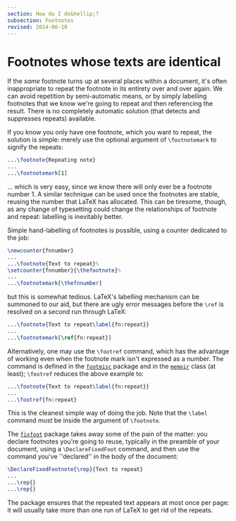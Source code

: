 ```yaml
---
section: How do I do&hellip;?
subsection: Footnotes
revised: 2014-06-10
---
```

# Footnotes whose texts are identical

If the _same_ footnote turns up at several places within a
document, it's often inappropriate to repeat the footnote in its
entirety over and over again.  We can avoid repetition by
semi-automatic means, or by simply labelling footnotes that we know
we're going to repeat and then referencing the result.  There is no
completely automatic solution (that detects and suppresses repeats)
available.

If you know you only have one footnote, which you want to repeat, the
solution is simple: merely use the optional argument of
`\footnotemark` to signify the repeats:
```latex
...\footnote{Repeating note}
...
...\footnotemark[1]
```
&hellip; which is very easy, since we know there will only ever be a
footnote number 1.  A similar technique can be used once the footnotes
are stable, reusing the number that LaTeX has allocated.  This can
be tiresome, though, as any change of typesetting could change the
relationships of footnote and repeat: labelling is inevitably better.

Simple hand-labelling of footnotes is possible, using a counter dedicated
to the job:
```latex
\newcounter{fnnumber}
...
...\footnote{Text to repeat}%
\setcounter{fnnumber}{\thefootnote}%
...
...\footnotemark[\thefnnumber]
```
but this is somewhat tedious.  LaTeX's labelling mechanism can be
summoned to our aid, but there are ugly error messages before the
`\ref` is resolved on a second run through LaTeX:
```latex
...\footnote{Text to repeat\label{fn:repeat}}
...
...\footnotemark[\ref{fn:repeat}]
```
Alternatively, one may use the `\footref` command, which has the
advantage of working even when the footnote mark isn't expressed as a
number.  The command is defined in the [`footmisc`](https://ctan.org/pkg/footmisc) package and
in the [`memoir`](https://ctan.org/pkg/memoir) class (at least); `\footref` reduces the above
example to:
```latex
...\footnote{Text to repeat\label{fn:repeat}}
...
...\footref{fn:repeat}
```
This is the cleanest simple way of doing the job.  Note that the
`\label` command _must_ be inside the argument of
`\footnote`.

The [`fixfoot`](https://ctan.org/pkg/fixfoot) package takes away some of the pain of the
matter: you declare footnotes you're going to reuse, typically in the
preamble of your document, using a `\DeclareFixedFoot` command, and
then use the command you've ''declared'' in the body of the document:
```latex
\DeclareFixedFootnote{\rep}{Text to repeat}
...
...\rep{}
...\rep{}
```
The package ensures that the repeated text appears at most once per
page: it will usually take more than one run of LaTeX to get rid of
the repeats.

